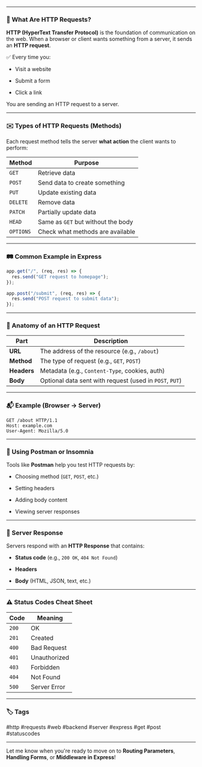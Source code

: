 
---

### 🧠 What Are HTTP Requests?

**HTTP (HyperText Transfer Protocol)** is the foundation of communication on the web. When a browser or client wants something from a server, it sends an **HTTP request**.

✅ Every time you:

- Visit a website
    
- Submit a form
    
- Click a link
    

You are sending an HTTP request to a server.

---

### ✉️ Types of HTTP Requests (Methods)

Each request method tells the server **what action** the client wants to perform:

|Method|Purpose|
|---|---|
|`GET`|Retrieve data|
|`POST`|Send data to create something|
|`PUT`|Update existing data|
|`DELETE`|Remove data|
|`PATCH`|Partially update data|
|`HEAD`|Same as `GET` but without the body|
|`OPTIONS`|Check what methods are available|

---

### 🛤️ Common Example in Express

```js
app.get("/", (req, res) => {
  res.send("GET request to homepage");
});

app.post("/submit", (req, res) => {
  res.send("POST request to submit data");
});
```

---

### 🧾 Anatomy of an HTTP Request

|Part|Description|
|---|---|
|**URL**|The address of the resource (e.g., `/about`)|
|**Method**|The type of request (e.g., `GET`, `POST`)|
|**Headers**|Metadata (e.g., `Content-Type`, cookies, auth)|
|**Body**|Optional data sent with request (used in `POST`, `PUT`)|

---

### 📬 Example (Browser → Server)

```http
GET /about HTTP/1.1
Host: example.com
User-Agent: Mozilla/5.0
```

---

### 🧪 Using Postman or Insomnia

Tools like **Postman** help you test HTTP requests by:

- Choosing method (`GET`, `POST`, etc.)
    
- Setting headers
    
- Adding body content
    
- Viewing server responses
    

---

### 🔄 Server Response

Servers respond with an **HTTP Response** that contains:

- **Status code** (e.g., `200 OK`, `404 Not Found`)
    
- **Headers**
    
- **Body** (HTML, JSON, text, etc.)
    

---

### ⚠️ Status Codes Cheat Sheet

|Code|Meaning|
|---|---|
|`200`|OK|
|`201`|Created|
|`400`|Bad Request|
|`401`|Unauthorized|
|`403`|Forbidden|
|`404`|Not Found|
|`500`|Server Error|

---

### 🏷️ Tags

#http #requests #web #backend #server #express #get #post #statuscodes

---

Let me know when you're ready to move on to **Routing Parameters**, **Handling Forms**, or **Middleware in Express**!